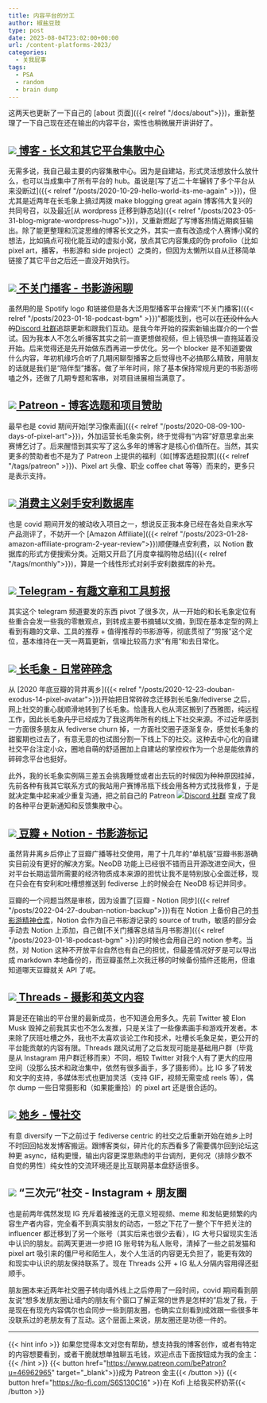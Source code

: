 ```yaml
---
title: 内容平台的分工
author: 椒盐豆豉
type: post
date: 2023-08-04T23:02:00+00:00
url: /content-platforms-2023/
categories:
  - 关我屁事
tags:
  - PSA
  - random
  - brain dump
---
```


这两天也更新了一下自己的 [about 页面]({{< relref "/docs/about">}})，重新整理了一下自己现在还在输出的内容平台，索性也稍微展开讲讲好了。

<!--more-->

## [![](https://douchi.sfo3.cdn.digitaloceanspaces.com/random/logo/rss.png) 博客 - 长文和其它平台集散中心](https://blog.douchi.space/index.xml)
无需多说，我自己最主要的内容集散中心。因为是自建站，形式灵活想放什么放什么，也可以当成集中了所有平台的 hub。虽说是[写了近二十年辗转了多个平台从来没断过]({{< relref "/posts/2020-10-29-hello-world-its-me-again" >}})，但尤其是近两年在长毛象上搞过两拨 make blogging great again 博客伟大复兴的共同号召，以及最近[从 wordpress 迁移到静态站]({{< relref "/posts/2023-05-31-blog-migrate-wordpress-hugo">}})，又重新燃起了写博客热情近期疯狂输出。除了能更整理和沉淀思维的博客长文之外，其实一直有改造成个人赛博小窝的想法，比如搞点可视化能互动的虚拟小窝，放点其它内容集成的伪·profolio（比如 pixel art，播客，书影游和 side project）之类的，但因为太懒所以自从迁移简单链接了其它平台之后还一直没开始执行。

## [![](https://douchi.sfo3.cdn.digitaloceanspaces.com/random/logo/spotify.png) 不关门播客 - 书影游闲聊](https://open.spotify.com/show/3146ubWByIlxIPNNfTBCFZ) 
虽然用的是 Spotify  logo 和链接但是各大泛用型播客平台搜索“[不关门播客]({{< relref "/posts/2023-01-18-podcast-bgm" >}})”都能找到，也可以在~~还没什么人的~~[Discord 社群](https://discord.gg/eGF9y7VKVT)追踪更新和跟我们互动。是我今年开始的探索新输出媒介的一个尝试。因为我本人不怎么听播客其实之前一直更想做视频，但上镜恐惧一直拖延着没开始。后来觉得还是先开始做东西再进一步优化。另一个 blocker 是不知道要做什么内容，年初机缘巧合听了几期闲聊型播客之后觉得也不必搞那么精致，用朋友的话就是我们是“陪伴型”播客。做了半年时间，除了基本保持常规月更的书影游唠嗑之外，还做了几期专题和客串，对项目进展相当满意了。

## [![](https://douchi.sfo3.cdn.digitaloceanspaces.com/random/logo/patreon.png) Patreon - 博客选题和项目赞助](https://www.patreon.com/bePatron?u=46962965) 
最早也是 covid 期间开始[学习像素画]({{< relref "/posts/2020-08-09-100-days-of-pixel-art">}})，外加运营长毛象实例，终于觉得有“内容”好意思拿出来赛博乞讨了。后来醒悟到其实写了这么多年的博客才是核心价值所在。当然，其实更多的赞助者也不是为了 Patreon 上提供的福利（如[博客选题投票]({{< relref "/tags/patreon" >}})、Pixel art 头像、职业 coffee chat 等等）而来的，更多只是表示支持。

## [![](https://douchi.sfo3.cdn.digitaloceanspaces.com/random/logo/notion.png) 消费主义剁手安利数据库](https://mtfront.notion.site/mtfront-shopping-reviews-e568ee6ebaa44b5da146cbe4ac4663eb) 
也是 covid 期间开发的被动收入项目之一，想说反正我本身已经在各处自来水写产品测评了，不妨开一个 [Amazon Affiliate]({{< relref "/posts/2023-01-28-amazon-affiliate-program-2-year-review">}})顺便赚点安利费，以 Notion 数据库的形式方便搜索分类。近期又开启了[月度幸福购物总结]({{< relref "/tags/monthly">}})，算是一个线性形式对剁手安利数据库的补充。

## [![](https://douchi.sfo3.cdn.digitaloceanspaces.com/random/logo/telegram.png) Telegram - 有趣文章和工具剪报](https://t.me/mtfront)
其实这个 telegram 频道要发的东西 pivot 了很多次，从一开始的和长毛象定位有些重合会发一些我的零散观点，到转成主要书摘辅以文摘，到现在基本定型的网上看到有趣的文章、工具的推荐 + 值得推荐的书影游等，彻底贯彻了“剪报”这个定位，基本维持在一天一两篇更新，信噪比较高力求“有用”和去日常化。

## [![](https://douchi.sfo3.cdn.digitaloceanspaces.com/random/logo/mastodon.png) 长毛象 - 日常碎碎念](https://douchi.space/@mtfront) 
从 [2020 年底豆瓣的背井离乡]({{< relref "/posts/2020-12-23-douban-exodus-14-pixel-avatar">}})开始把日常碎碎念迁移到长毛象/fediverse 之后，网上社交的重心就顺滑地转到了长毛象。恰逢我人也从湾区搬到了西雅图，纯远程工作，因此长毛象~~几乎~~已经成为了我这两年所有的线上下社交来源。不过近年感到一方面很多朋友从 fediverse churn 掉，一方面社交圈子逐渐复杂，感觉长毛象的甜蜜期也过去了，有意无意的也试图分割一下线上下的社交。这种去中心化的自建社交平台注定小众，圈地自萌的舒适圈加上自建站的掌控权作为一个总是能依靠的碎碎念平台也挺好。

此外，我的长毛象实例隔三差五会挑我睡觉或者出去玩的时候因为种种原因挂掉，先前各种有我其它联系方式的我站用户赛博吊瓶下线会用各种方式找我修复，于是就决定集中起来减少重复沟通，把之前自己的 Patreon [![](https://douchi.sfo3.cdn.digitaloceanspaces.com/random/logo/discord.png)Discord 社群](https://discord.gg/cESS4JpsdG) 变成了我的各种平台更新通知和反馈集散中心。

## [![](https://douchi.sfo3.cdn.digitaloceanspaces.com/random/logo/douban.png) 豆瓣 + Notion - 书影游标记](https://www.douban.com/people/mfcndw/) 
虽然背井离乡后停止了豆瓣广播等社交使用，用了十几年的“单机版”豆瓣书影游确实目前没有更好的解决方案。NeoDB 功能上已经很不错而且开源改进空间大，但对平台长期运营所需要的经济物质成本来源的担忧让我不是特别放心全面迁移，现在只会在有安利和吐槽想推送到 fediverse 上的时候会在 NeoDB 标记并同步。

豆瓣的一个问题当然是审核，因为设置了[豆瓣 - Notion 同步]({{< relref "/posts/2022-04-27-douban-notion-backup">}})有在 Notion 上备份自己的[书影游精神仓库](https://mtfront.notion.site/2485c762efe040b988531aaa3e45ad25)，Notion 会作为自己书影游记录的 source of truth，敏感的部分会手动去 Notion 上添加，自己做[不关门播客总结当月书影游]({{< relref "/posts/2023-01-18-podcast-bgm" >}})的时候也会用自己的 notion 参考。当然，对 Notion 这种不开放平台自然也有自己的担忧，但最差情况好歹是可以导出成 markdown 本地备份的，而豆瓣虽然上次我迁移的时候备份插件还能用，但谁知道哪天豆瓣就关 API 了呢。

## [![](https://douchi.sfo3.cdn.digitaloceanspaces.com/random/logo/threads.png) Threads - 摄影和英文内容](https://www.threads.net/@mtfront) 
算是还在输出的平台里的最新成员，也不知道会用多久。先前 Twitter 被 Elon Musk 毁掉之前我其实也不怎么发推，只是关注了一些像素画手和游戏开发者。本来除了厌班吐槽之外，我也不太喜欢谈论工作和技术，吐槽长毛象足矣，更公开的平台能贡献的内容有限。Threads 跟风试用了之后发现可能是基础用户群（毕竟是从 Instagram 用户群迁移而来）不同，相较 Twitter 对我个人有了更大的应用空间（没那么技术和政治集中，依然有很多画手，多了摄影师）。比 IG 多了转发和文字的支持，多媒体形式也更加灵活（支持 GIF，视频无需变成 reels 等），偶尔 dump 一些日常摄影和（如果能重拾）的 pixel art 还是很合适的。

## [![](https://t2.gstatic.com/faviconV2?client=SOCIAL&type=FAVICON&fallback_opts=TYPE,SIZE,URL&url=https://womenoverseas.com/&size=24) 她乡 - 慢社交](https://womenoverseas.com/)
有意 diversify 一下之前过于 fediverse centric 的社交之后重新开始在她乡上时不时回回帖发发博客搬运。跟博客类似，碎片化的东西看多了需要偶尔回到论坛这种更 async，结构更慢，输出内容更深思熟虑的平台调剂，更何况（排除少数不自觉的男性）纯女性的交流环境还是比互联网基本盘舒适很多。

## ![](https://t2.gstatic.com/faviconV2?client=SOCIAL&type=FAVICON&fallback_opts=TYPE,SIZE,URL&url=https://instagram.com/&size=24) “三次元”社交 - Instagram + 朋友圈
也是前两年偶然发现 IG 充斥着被推送的无意义短视频、meme 和发帖更频繁的内容生产者内容，完全看不到真实朋友的动态，一怒之下花了一整个下午把关注的 influencer 都迁移到了另一个账号（其实后来也很少去看），IG 大号只留现实生活中认识的朋友。前两天更进一步把 IG 账号转为私人账号，清掉了一些之前发猫和 pixel art 吸引来的僵尸号和陌生人，发个人生活的内容更无负担了，能更有效的和现实中认识的朋友保持联系了。现在 Threads 公开 + IG 私人分隔内容用得还挺顺手。

朋友圈本来近两年社交圈子转向墙外线上之后停用了一段时间，covid 期间看到朋友说“想多发朋友圈让墙内的朋友有个窗口了解正常的世界是怎样的”启发了我，于是现在有现充内容偶尔也会同步一些到朋友圈，也确实立刻看到成效跟一些很多年没联系过的老朋友有了互动。这个层面上来说，朋友圈还是功德一件的。

---
{{< hint info >}}
如果您觉得本文对您有帮助，想支持我的博客创作，或者有特定的内容想要看到，或者干脆就想单独聊五毛钱，欢迎点击下面按钮成为我的金主：
{{< /hint >}}
{{< button href="https://www.patreon.com/bePatron?u=46962965" target="_blank">}}成为 Patreon 金主{{< /button >}}
{{< button href="https://ko-fi.com/S6S130C16" >}}在 Kofi 上给我买杯奶茶{{< /button >}}
